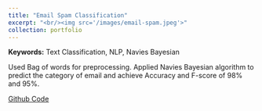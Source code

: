 ```yaml
---
title: "Email Spam Classification"
excerpt: "<br/><img src='/images/email-spam.jpeg'>"
collection: portfolio
---
```


**Keywords:** Text Classification, NLP, Navies Bayesian

Used Bag of words for preprocessing. Applied Navies Bayesian algorithm to predict the category of email and achieve Accuracy and F-score of  98% and 95%.


[Github Code](https://github.com/Shakir1997/projects-portfolio-ML/tree/master/E-mail%20spam%20detection)
